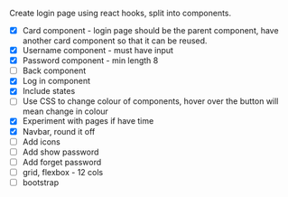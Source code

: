 Create login page using react hooks, split into components.

- [x] Card component - login page should be the parent component, have another card component so that it can be reused.
- [x] Username component - must have input
- [x] Password component - min length 8
- [ ] Back component
- [x] Log in component
- [x] Include states
- [ ] Use CSS to change colour of components, hover over the button will mean change in colour
- [x] Experiment with pages if have time 
- [x] Navbar, round it off
- [ ] Add icons
- [ ] Add show password
- [ ] Add forget password
- [ ] grid, flexbox - 12 cols
- [ ] bootstrap
